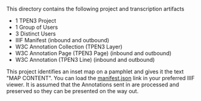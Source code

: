 This directory contains the following project and transcription artifacts

- 1 TPEN3 Project
- 1 Group of Users
- 3 Distinct Users
- IIIF Manifest (inbound and outbound)
- W3C Annotation Collection (TPEN3 Layer)
- W3C Annotation Page (TPEN3 Page) (inbound and outbound)
- W3C Annotation (TPEN3 Line) (inbound and outbound)
  

This project identifies an inset map on a pamphlet and gives it the text "MAP CONTENT".  You can load the [manifest.json](https://tpen-project-examples.habesoftware.app/simple-project/manifest.json) link in your preferred IIIF viewer.  It is assumed that the Annotations sent in are processed and preserved so they can be presented on the way out.